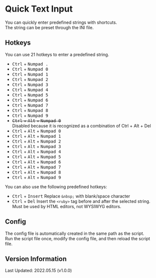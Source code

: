 # Quick Text Input
You can quickly enter predefined strings with shortcuts.  
The string can be preset through the INI file.

## Hotkeys
You can use 21 hotkeys to enter a predefined string.
  * <kbd>Ctrl</kbd> + <kbd>Numpad .</kbd>
  * <kbd>Ctrl</kbd> + <kbd>Numpad 0</kbd>
  * <kbd>Ctrl</kbd> + <kbd>Numpad 1</kbd>
  * <kbd>Ctrl</kbd> + <kbd>Numpad 2</kbd>
  * <kbd>Ctrl</kbd> + <kbd>Numpad 3</kbd>
  * <kbd>Ctrl</kbd> + <kbd>Numpad 4</kbd>
  * <kbd>Ctrl</kbd> + <kbd>Numpad 5</kbd>
  * <kbd>Ctrl</kbd> + <kbd>Numpad 6</kbd>
  * <kbd>Ctrl</kbd> + <kbd>Numpad 7</kbd>
  * <kbd>Ctrl</kbd> + <kbd>Numpad 8</kbd>
  * <kbd>Ctrl</kbd> + <kbd>Numpad 9</kbd>
  * ~~<kbd>Ctrl</kbd> + <kbd>Alt</kbd> + <kbd>Numpad 0</kbd>~~  
    Disabled because it is recognized as a combination of Ctrl + Alt + Del
  * <kbd>Ctrl</kbd> + <kbd>Alt</kbd> + <kbd>Numpad 0</kbd>
  * <kbd>Ctrl</kbd> + <kbd>Alt</kbd> + <kbd>Numpad 1</kbd>
  * <kbd>Ctrl</kbd> + <kbd>Alt</kbd> + <kbd>Numpad 2</kbd>
  * <kbd>Ctrl</kbd> + <kbd>Alt</kbd> + <kbd>Numpad 3</kbd>
  * <kbd>Ctrl</kbd> + <kbd>Alt</kbd> + <kbd>Numpad 4</kbd>
  * <kbd>Ctrl</kbd> + <kbd>Alt</kbd> + <kbd>Numpad 5</kbd>
  * <kbd>Ctrl</kbd> + <kbd>Alt</kbd> + <kbd>Numpad 6</kbd>
  * <kbd>Ctrl</kbd> + <kbd>Alt</kbd> + <kbd>Numpad 7</kbd>
  * <kbd>Ctrl</kbd> + <kbd>Alt</kbd> + <kbd>Numpad 8</kbd>
  * <kbd>Ctrl</kbd> + <kbd>Alt</kbd> + <kbd>Numpad 9</kbd>

You can also use the following predefined hotkeys:
  * <kbd>Ctrl</kbd> + <kbd>Insert</kbd>
    Replace `&nbsp;` with blank/space character
  * <kbd>Ctrl</kbd> + <kbd>Del</kbd>
    Insert the `<ruby>` tag before and after the selected string.  
    Must be used by HTML editors, not WYSIWYG editors.

## Config
The config file is automatically created in the same path as the script.  
Run the script file once, modify the config file, and then reload the script file.

## Version Information
Last Updated: 2022.05.15 (v1.0.0)
